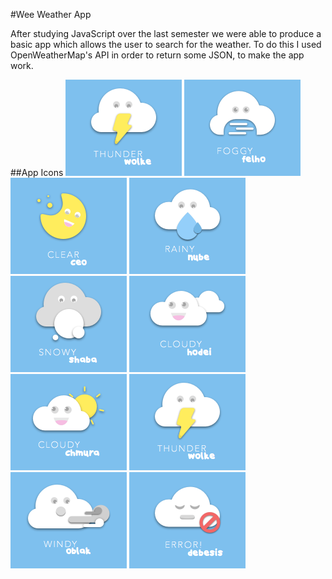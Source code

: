 #Wee Weather App

After studying JavaScript over the last semester we were able to produce a basic app which allows the user to search for the weather. To do this I used OpenWeatherMap's API in order to return some JSON, to make the app work.

##App Icons
![thunder](https://github.com/JemmaEagleson/wee_weather_app/blob/master/images/Artboard%202.png?raw=true) 
![foggy](https://github.com/JemmaEagleson/wee_weather_app/blob/master/images/Artboard%2011.png?raw=true)
![clear](https://github.com/JemmaEagleson/wee_weather_app/blob/master/images/Artboard%2012.png?raw=true)
![rainy](https://github.com/JemmaEagleson/wee_weather_app/blob/master/images/Artboard%2013.png?raw=true)
![snowy](https://github.com/JemmaEagleson/wee_weather_app/blob/master/images/Artboard%2014.png?raw=true)
![cloudy](https://github.com/JemmaEagleson/wee_weather_app/blob/master/images/Artboard%2016.png?raw=true)
![cloudy](https://github.com/JemmaEagleson/wee_weather_app/blob/master/images/Artboard%2017.png?raw=true)
![thunder](https://github.com/JemmaEagleson/wee_weather_app/blob/master/images/Artboard%202.png?raw=true)
![windy](https://github.com/JemmaEagleson/wee_weather_app/blob/master/images/Artboard%203.png?raw=true)
![error](https://github.com/JemmaEagleson/wee_weather_app/blob/master/images/Artboard%208.png?raw=true)
